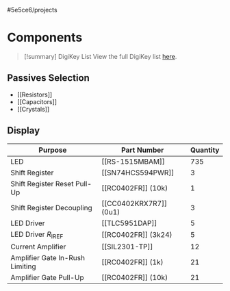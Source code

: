 #5e5ce6/projects 

# Components

> [!summary] DigiKey List
> View the full DigiKey list [here](https://www.digikey.co.nz/en/mylists/list/MLSM9W9TUP).

## Passives Selection

- [[Resistors]]
- [[Capacitors]]
- [[Crystals]]

## Display

| Purpose                         | Part Number            | Quantity |
| ------------------------------- | ---------------------- | -------- |
| LED                             | [[RS-1515MBAM]]        | 735      |
| Shift Register                  | [[SN74HCS594PWR]]      | 3        |
| Shift Register Reset Pull-Up    | [[RC0402FR]] (10k)     | 1        |
| Shift Register Decoupling       | [[CC0402KRX7R7]] (0u1) | 3        |
| LED Driver                      | [[TLC5951DAP]]         | 5        |
| LED Driver $R_\text{IREF}$      | [[RC0402FR]] (3k24)    | 5        |
| Current Amplifier               | [[SIL2301-TP]]         | 12       |
| Amplifier Gate In-Rush Limiting | [[RC0402FR]] (1k)      | 21       |
| Amplifier Gate Pull-Up          | [[RC0402FR]] (10k)     | 21       |

